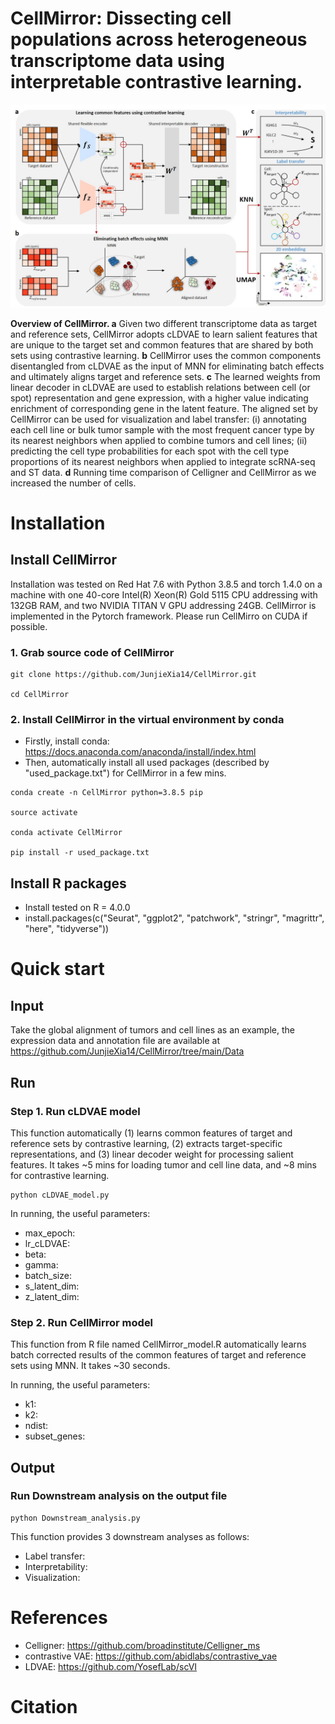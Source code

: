 # CellMirror: Dissecting cell populations across heterogeneous transcriptome data using interpretable contrastive learning.

![image](https://github.com/JunjieXia14/CellMirror/blob/main/CellMirror_utils/Main_figure_CellMirror.jpg)

**Overview of CellMirror. a** Given two different transcriptome data as target and reference sets, CellMirror adopts cLDVAE to learn salient features that are unique to the target set and common features that are shared by both sets using contrastive learning. **b** CellMirror uses the common components disentangled from cLDVAE as the input of MNN for eliminating batch effects and ultimately aligns target and reference sets. **c** The learned weights from linear decoder in cLDVAE are used to establish relations between cell (or spot) representation and gene expression, with a higher value indicating enrichment of corresponding gene in the latent feature. The aligned set by CellMirror can be used for visualization and label transfer: (i) annotating each cell line or bulk tumor sample with the most frequent cancer type by its nearest neighbors when applied to combine tumors and cell lines; (ii) predicting the cell type probabilities for each spot with the cell type proportions of its nearest neighbors when applied to integrate scRNA-seq and ST data. **d** Running time comparison of Celligner and CellMirror as we increased the number of cells.

# Installation

## Install CellMirror

Installation was tested on Red Hat 7.6 with Python 3.8.5 and torch 1.4.0 on a machine with one 40-core Intel(R) Xeon(R) Gold 5115 CPU addressing with 132GB RAM, and two NVIDIA TITAN V GPU addressing 24GB. CellMirror is implemented in the Pytorch framework. Please run CellMirro on CUDA if possible.

### 1. Grab source code of CellMirror

```
git clone https://github.com/JunjieXia14/CellMirror.git

cd CellMirror
```

### 2. Install CellMirror in the virtual environment by conda

* Firstly, install conda: https://docs.anaconda.com/anaconda/install/index.html
* Then, automatically install all used packages (described by "used_package.txt") for CellMirror in a few mins.

```
conda create -n CellMirror python=3.8.5 pip

source activate

conda activate CellMirror

pip install -r used_package.txt
```

## Install R packages

* Install tested on R = 4.0.0
* install.packages(c("Seurat", "ggplot2", "patchwork", "stringr", "magrittr", "here", "tidyverse"))

# Quick start

## Input

Take the global alignment of tumors and cell lines as an example, the expression data and annotation file are available at https://github.com/JunjieXia14/CellMirror/tree/main/Data

## Run

### Step 1. Run cLDVAE model

This function automatically (1) learns common features of target and reference sets by contrastive learning, (2) extracts target-specific representations, and (3) linear decoder weight for processing salient features. It takes ~5 mins for loading tumor and cell line data, and ~8 mins for contrastive learning.

```
python cLDVAE_model.py
```

In running, the useful parameters:

* max_epoch:
* lr_cLDVAE:
* beta:
* gamma:
* batch_size:
* s_latent_dim:
* z_latent_dim:

### Step 2. Run CellMirror model

This function from R file named CellMirror_model.R automatically learns batch corrected results of the common features of target and reference sets using MNN. It takes ~30 seconds.

In running, the useful parameters:

* k1:
* k2:
* ndist:
* subset_genes:

## Output

### Run Downstream analysis on the output file

```
python Downstream_analysis.py
```

This function provides 3 downstream analyses as follows:

* Label transfer:
* Interpretability:
* Visualization:

# References

* Celligner: https://github.com/broadinstitute/Celligner_ms
* contrastive VAE: https://github.com/abidlabs/contrastive_vae
* LDVAE: https://github.com/YosefLab/scVI

# Citation
